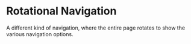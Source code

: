 # Rotational Navigation

A different kind of navigation, where the entire page rotates to show the various navigation options.

